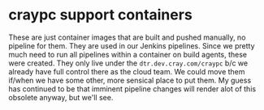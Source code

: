 # craypc support containers

These are just container images that are built and pushed manually, no pipeline for them. They are used in our Jenkins pipelines. Since we pretty much need to run all pipelines within a container on build agents, these were created. They only live under the `dtr.dev.cray.com/craypc` b/c we already have full control there as the cloud team. We could move them if/when we have some other, more sensical place to put them. My guess has continued to be that imminent pipeline changes will render alot of this obsolete anyway, but we'll see.
